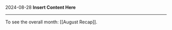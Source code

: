 2024-08-28
__Insert Content Here__
_______________________
To see the overall month: [[August Recap]].